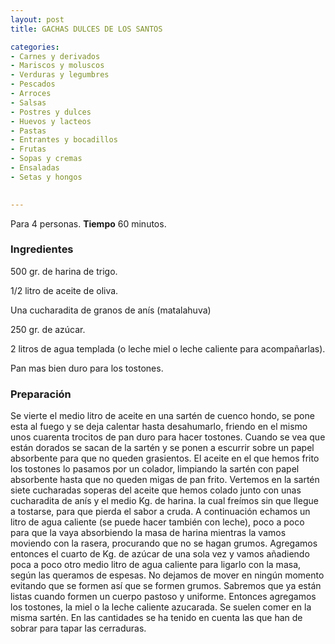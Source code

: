 ```yaml
---
layout: post
title: GACHAS DULCES DE LOS SANTOS

categories:
- Carnes y derivados
- Mariscos y moluscos
- Verduras y legumbres
- Pescados
- Arroces
- Salsas
- Postres y dulces
- Huevos y lacteos
- Pastas
- Entrantes y bocadillos
- Frutas
- Sopas y cremas
- Ensaladas
- Setas y hongos
 

---
```


Para 4 personas.
<b>Tiempo</b> 60 minutos.

<h3>Ingredientes</h3>

500 gr. de harina de trigo.

1/2 litro de aceite de oliva.

Una cucharadita de granos de anís (matalahuva)

250 gr. de azúcar.

2 litros de agua templada (o leche miel o leche caliente para acompañarlas).

Pan mas bien duro para los tostones.

<h3>Preparación</h3>

Se vierte el medio litro de aceite en una sartén de cuenco hondo, se pone esta al fuego y se deja calentar hasta desahumarlo, friendo en el mismo unos cuarenta trocitos de pan duro para hacer tostones. Cuando se vea que están dorados se sacan de la sartén y se ponen a escurrir sobre un papel absorbente para que no queden grasientos. El aceite en el que hemos frito los tostones lo pasamos por un colador, limpiando la sartén con papel absorbente hasta que no queden migas de pan frito. Vertemos en la sartén siete cucharadas soperas del aceite que hemos colado junto con unas cucharadita de anís y el medio Kg. de harina. la cual freímos sin que llegue a tostarse, para que pierda el sabor a cruda. A continuación echamos un litro de agua caliente (se puede hacer también con leche), poco a poco para que la vaya absorbiendo la masa de harina mientras la vamos moviendo con la rasera, procurando que no se hagan grumos. Agregamos entonces el cuarto de Kg. de azúcar de una sola vez y vamos añadiendo poca a poco otro medio litro de agua caliente para ligarlo con la masa, según las queramos de espesas. No dejamos de mover en ningún momento evitando que se formen así que se formen grumos. Sabremos que ya están listas cuando formen un cuerpo pastoso y uniforme. Entonces agregamos los tostones, la miel o la leche caliente azucarada. Se suelen comer en la misma sartén. En las cantidades se ha tenido en cuenta las que han de sobrar para tapar las cerraduras.

